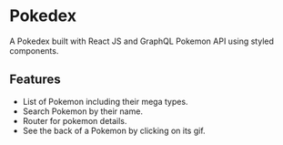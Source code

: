# Pokedex

A Pokedex built with React JS and GraphQL Pokemon API using styled components.

## Features
- List of Pokemon including their mega types. 
- Search Pokemon by their name.
- Router for pokemon details.
- See the back of a Pokemon by clicking on its gif.
